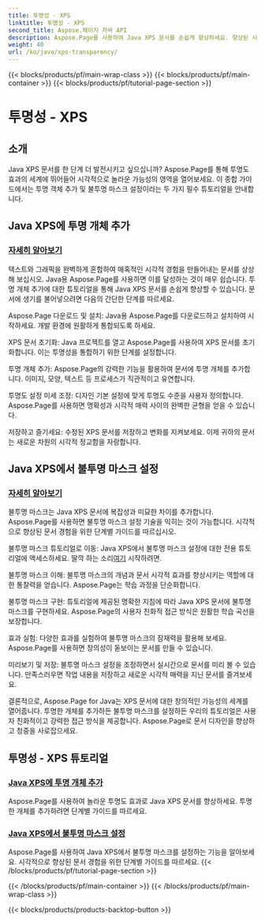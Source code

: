 ```yaml
---
title: 투명성 - XPS
linktitle: 투명성 - XPS
second_title: Aspose.페이지 자바 API
description: Aspose.Page를 사용하여 Java XPS 문서를 손쉽게 향상하세요. 향상된 시각 효과를 위해 튜토리얼에서 투명한 개체를 추가하고 불투명 마스크를 설정하는 방법을 알아보세요.
weight: 40
url: /ko/java/xps-transparency/
---
```


{{< blocks/products/pf/main-wrap-class >}}
{{< blocks/products/pf/main-container >}}
{{< blocks/products/pf/tutorial-page-section >}}

# 투명성 - XPS

## 소개

Java XPS 문서를 한 단계 더 발전시키고 싶으십니까? Aspose.Page를 통해 투명도 효과의 세계에 뛰어들어 시각적으로 놀라운 가능성의 영역을 열어보세요. 이 종합 가이드에서는 투명 객체 추가 및 불투명 마스크 설정이라는 두 가지 필수 튜토리얼을 안내합니다.

## Java XPS에 투명 개체 추가
### [자세히 알아보기](./add-transparent-object/)

텍스트와 그래픽을 완벽하게 혼합하여 매혹적인 시각적 경험을 만들어내는 문서를 상상해 보십시오. Java용 Aspose.Page를 사용하면 이를 달성하는 것이 매우 쉽습니다. 투명 개체 추가에 대한 튜토리얼을 통해 Java XPS 문서를 손쉽게 향상할 수 있습니다. 문서에 생기를 불어넣으려면 다음의 간단한 단계를 따르세요.

Aspose.Page 다운로드 및 설치: Java용 Aspose.Page를 다운로드하고 설치하여 시작하세요. 개발 환경에 원활하게 통합되도록 하세요.

XPS 문서 초기화: Java 프로젝트를 열고 Aspose.Page를 사용하여 XPS 문서를 초기화합니다. 이는 투명성을 통합하기 위한 단계를 설정합니다.

투명 개체 추가: Aspose.Page의 강력한 기능을 활용하여 문서에 투명 개체를 추가합니다. 이미지, 모양, 텍스트 등 프로세스가 직관적이고 유연합니다.

투명도 설정 미세 조정: 디자인 기본 설정에 맞게 투명도 수준을 사용자 정의합니다. Aspose.Page를 사용하면 명확성과 시각적 매력 사이의 완벽한 균형을 얻을 수 있습니다.

저장하고 즐기세요: 수정된 XPS 문서를 저장하고 변화를 지켜보세요. 이제 귀하의 문서는 새로운 차원의 시각적 정교함을 자랑합니다.

## Java XPS에서 불투명 마스크 설정
### [자세히 알아보기](./set-opacity-mask/)

불투명 마스크는 Java XPS 문서에 복잡성과 미묘한 차이를 추가합니다. Aspose.Page를 사용하면 불투명 마스크 설정 기술을 익히는 것이 가능합니다. 시각적으로 향상된 문서 경험을 위한 단계별 가이드를 따르십시오.

 불투명 마스크 튜토리얼로 이동: Java XPS에서 불투명 마스크 설정에 대한 전용 튜토리얼에 액세스하세요. 딸깍 하는 소리[여기](./set-opacity-mask/) 시작하려면.

불투명 마스크 이해: 불투명 마스크의 개념과 문서 시각적 효과를 향상시키는 역할에 대한 통찰력을 얻습니다. Aspose.Page는 학습 과정을 단순화합니다.

불투명 마스크 구현: 튜토리얼에 제공된 명확한 지침에 따라 Java XPS 문서에 불투명 마스크를 구현하세요. Aspose.Page의 사용자 친화적 접근 방식은 원활한 학습 곡선을 보장합니다.

효과 실험: 다양한 효과를 실험하여 불투명 마스크의 잠재력을 활용해 보세요. Aspose.Page를 사용하면 창의성이 돋보이는 문서를 만들 수 있습니다.

미리보기 및 저장: 불투명 마스크 설정을 조정하면서 실시간으로 문서를 미리 볼 수 있습니다. 만족스러우면 작업 내용을 저장하고 새로운 시각적 매력을 지닌 문서를 즐겨보세요.

결론적으로, Aspose.Page for Java는 XPS 문서에 대한 창의적인 가능성의 세계를 열어줍니다. 투명한 개체를 추가하든 불투명 마스크를 설정하든 우리의 튜토리얼은 사용자 친화적이고 강력한 접근 방식을 제공합니다. Aspose.Page로 문서 디자인을 향상하고 청중을 사로잡으세요.
## 투명성 - XPS 튜토리얼
### [Java XPS에 투명 개체 추가](./add-transparent-object/)
Aspose.Page를 사용하여 놀라운 투명도 효과로 Java XPS 문서를 향상하세요. 투명한 개체를 추가하려면 단계별 가이드를 따르세요. 
### [Java XPS에서 불투명 마스크 설정](./set-opacity-mask/)
Aspose.Page를 사용하여 Java XPS에서 불투명 마스크를 설정하는 기능을 알아보세요. 시각적으로 향상된 문서 경험을 위한 단계별 가이드를 따르세요.
{{< /blocks/products/pf/tutorial-page-section >}}

{{< /blocks/products/pf/main-container >}}
{{< /blocks/products/pf/main-wrap-class >}}

{{< blocks/products/products-backtop-button >}}
